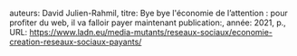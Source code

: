 auteurs: David Julien-Rahmil, 
titre: Bye bye l'économie de l’attention : pour profiter du web, il va falloir payer maintenant
publication:, 
année: 2021, 
p.,
URL: https://www.ladn.eu/media-mutants/reseaux-sociaux/economie-creation-reseaux-sociaux-payants/

